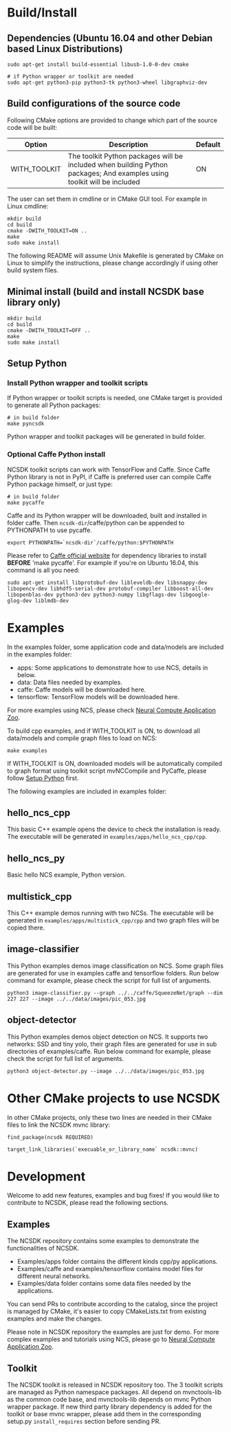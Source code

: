 # Build/Install

## Dependencies (Ubuntu 16.04 and other Debian based Linux Distributions)

```
sudo apt-get install build-essential libusb-1.0-0-dev cmake

# if Python wrapper or toolkit are needed
sudo apt-get python3-pip python3-tk python3-wheel libgraphviz-dev
```

## Build configurations of the source code

Following CMake options are provided to change which part of the source code will be built:

Option | Description | Default
--- | --- | ---
WITH_TOOLKIT | The toolkit Python packages will be included when building Python packages; And examples using toolkit will be included | ON

The user can set them in cmdline or in CMake GUI tool. For example in Linux cmdline:

```
mkdir build
cd build
cmake -DWITH_TOOLKIT=ON ..
make
sudo make install
```

The following README will assume Unix Makefile is generated by CMake on Linux to simplify the instructions, please change accordingly if using other build system files.

## Minimal install (build and install NCSDK base library only)

```
mkdir build
cd build
cmake -DWITH_TOOLKIT=OFF ..
make
sudo make install
```

## Setup Python

### Install Python wrapper and toolkit scripts

If Python wrapper or toolkit scripts is needed, one CMake target is provided to generate all Python packages:

```
# in build folder
make pyncsdk
```

Python wrapper and toolkit packages will be generated in build folder.

### Optional Caffe Python install

NCSDK toolkit scripts can work with TensorFlow and Caffe. Since Caffe Python library is not in PyPI, if Caffe is preferred user can compile Caffe Python package himself, or just type:

```
# in build folder
make pycaffe
```

Caffe and its Python wrapper will be downloaded, built and installed in folder caffe. Then `ncsdk-dir`/caffe/python can be appended to PYTHONPATH to use pycaffe.

```
export PYTHONPATH=`ncsdk-dir`/caffe/python:$PYTHONPATH
```

Please refer to [Caffe official website](http://caffe.berkeleyvision.org/installation.html) for dependency libraries to install **BEFORE** 'make pycaffe'. For example if you're on Ubuntu 16.04, this command is all you need:

```
sudo apt-get install libprotobuf-dev libleveldb-dev libsnappy-dev libopencv-dev libhdf5-serial-dev protobuf-compiler libboost-all-dev libopenblas-dev python3-dev python3-numpy libgflags-dev libgoogle-glog-dev liblmdb-dev
```

# Examples

In the examples folder, some application code and data/models are included in the examples folder:
- apps: Some applications to demonstrate how to use NCS, details in below.
- data: Data files needed by examples.
- caffe: Caffe models will be downloaded here.
- tensorflow: TensorFlow models will be downloaded here.

For more examples using NCS, please check [Neural Compute Application Zoo](https://github.com/movidius/ncappzoo).

To build cpp examples, and if WITH_TOOLKIT is ON, to download all data/models and compile graph files to load on NCS:

```
make examples
```

If WITH_TOOLKIT is ON, downloaded models will be automatically compiled to graph format using toolkit script mvNCCompile and PyCaffe, please follow [Setup Python](#setup-python) first.

The following examples are included in examples folder:

## hello_ncs_cpp

This basic C++ example opens the device to check the installation is ready. The executable will be generated in `examples/apps/hello_ncs_cpp/cpp`.

## hello_ncs_py

Basic hello NCS example, Python version.

## multistick_cpp

This C++ example demos running with two NCSs. The executable will be generated in `examples/apps/multistick_cpp/cpp` and two graph files will be copied there.

## image-classifier

This Python examples demos image classification on NCS. Some graph files are generated for use in examples caffe and tensorflow folders. Run below command for example, please check the script for full list of arguments.

```
python3 image-classifier.py --graph ../../caffe/SqueezeNet/graph --dim 227 227 --image ../../data/images/pic_053.jpg
```

## object-detector

This Python examples demos object detection on NCS. It supports two networks: SSD and tiny yolo, their graph files are generated for use in sub directories of examples/caffe. Run below command for example, please check the script for full list of arguments.

```
python3 object-detector.py --image ../../data/images/pic_053.jpg
```

# Other CMake projects to use NCSDK

In other CMake projects, only these two lines are needed in their CMake files to link the NCSDK mvnc library:

```
find_package(ncsdk REQUIRED)

target_link_libraries(`execuable_or_library_name` ncsdk::mvnc)
```

# Development

Welcome to add new features, examples and bug fixes! If you would like to contribute to NCSDK, please read the following sections.

## Examples

The NCSDK repository contains some examples to demonstrate the functionalities of NCSDK.
- Examples/apps folder contains the different kinds cpp/py applications.
- Examples/caffe and examples/tensorflow contains model files for different neural networks.
- Examples/data folder contains some data files needed by the applications.

You can send PRs to contribute according to the catalog, since the project is managed by CMake, it's easier to copy CMakeLists.txt from existing examples and make the changes.

Please note in NCSDK repository the examples are just for demo. For more complex examples and tutorials using NCS, please go to [Neural Compute Application Zoo](https://github.com/movidius/ncappzoo).

## Toolkit

The NCSDK toolkit is released in NCSDK repository too. The 3 toolkit scripts are managed as Python namespace packages. All depend on mvnctools-lib as the common code base, and mvnctools-lib depends on mvnc Python wrapper package. If new third party library dependency is added for the toolkit or base mvnc wrapper, please add them in the corresponding setup.py `install_requires` section before sending PR.
